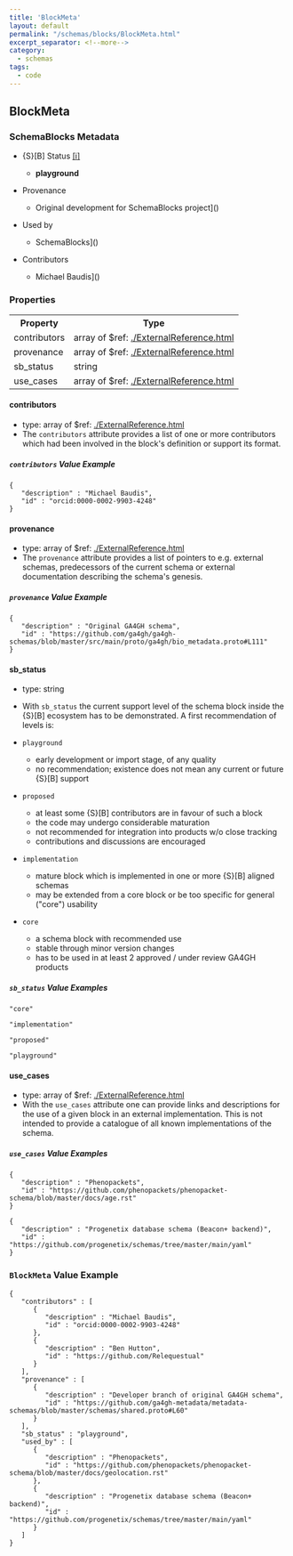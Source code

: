 ```yaml
---
title: 'BlockMeta'
layout: default
permalink: "/schemas/blocks/BlockMeta.html"
excerpt_separator: <!--more-->
category:
  - schemas
tags:
  - code
---
```


## BlockMeta

### SchemaBlocks Metadata

* {S}[B] Status [[i]](https://schemablocks.org/about/sb-status-levels.html)

    - __playground__   

* Provenance
    - Original development for SchemaBlocks project]()
* Used by
    - SchemaBlocks]()
* Contributors
    - Michael Baudis]()<!--more-->

### Properties

<table>
  <tr>
    <th>Property</th>
    <th>Type</th>
  </tr>
  <tr>
    <td>contributors</td>
    <td>array of $ref: <a href="./ExternalReference.html" target="_BLANK">./ExternalReference.html</a></td>
  </tr>
  <tr>
    <td>provenance</td>
    <td>array of $ref: <a href="./ExternalReference.html" target="_BLANK">./ExternalReference.html</a></td>
  </tr>
  <tr>
    <td>sb_status</td>
    <td>string</td>
  </tr>
  <tr>
    <td>use_cases</td>
    <td>array of $ref: <a href="./ExternalReference.html" target="_BLANK">./ExternalReference.html</a></td>
  </tr>

</table>

    
#### contributors

* type: array of $ref: [./ExternalReference.html](./ExternalReference.html)
* The `contributors` attribute provides a list of one or more contributors
which had been involved in the block's definition or support its format.


##### `contributors` Value Example  

```
{
   "description" : "Michael Baudis",
   "id" : "orcid:0000-0002-9903-4248"
}
```
    
#### provenance

* type: array of $ref: [./ExternalReference.html](./ExternalReference.html)
* The `provenance` attribute provides a list of pointers to e.g. external
schemas, predecessors of the current schema or external documentation
describing the schema's genesis.


##### `provenance` Value Example  

```
{
   "description" : "Original GA4GH schema",
   "id" : "https://github.com/ga4gh/ga4gh-schemas/blob/master/src/main/proto/ga4gh/bio_metadata.proto#L111"
}
```
    
#### sb_status

* type: string
* With `sb_status` the current support level of the schema block inside
the {S}[B] ecosystem has to be demonstrated. A first recommendation of
levels is:

* `playground`
  - early development or import stage, of any quality
  - no recommendation; existence does not mean any current or future
  {S}[B] support
* `proposed`
  - at least some {S}[B] contributors are in favour of such a block
  - the code may undergo considerable maturation
  - not recommended for integration into products w/o close tracking
  - contributions and discussions are encouraged
* `implementation`
  - mature block which is implemented in one or more {S}[B] aligned
  schemas
  - may be extended from a core block or be too specific for general
  ("core") usability
* `core`
  - a schema block with recommended use
  - stable through minor version changes
  - has to be used in at least 2 approved / under review GA4GH products


##### `sb_status` Value Examples  

```
"core"
```
```
"implementation"
```
```
"proposed"
```
```
"playground"
```
    
#### use_cases

* type: array of $ref: [./ExternalReference.html](./ExternalReference.html)
* With the `use_cases` attribute one can provide links and descriptions
for the use of a given block in an external implementation.
This is not intended to provide a catalogue of all known implementations
of the schema.


##### `use_cases` Value Examples  

```
{
   "description" : "Phenopackets",
   "id" : "https://github.com/phenopackets/phenopacket-schema/blob/master/docs/age.rst"
}
```
```
{
   "description" : "Progenetix database schema (Beacon+ backend)",
   "id" : "https://github.com/progenetix/schemas/tree/master/main/yaml"
}
```

### `BlockMeta` Value Example  

```
{
   "contributors" : [
      {
         "description" : "Michael Baudis",
         "id" : "orcid:0000-0002-9903-4248"
      },
      {
         "description" : "Ben Hutton",
         "id" : "https://github.com/Relequestual"
      }
   ],
   "provenance" : [
      {
         "description" : "Developer branch of original GA4GH schema",
         "id" : "https://github.com/ga4gh-metadata/metadata-schemas/blob/master/schemas/shared.proto#L60"
      }
   ],
   "sb_status" : "playground",
   "used_by" : [
      {
         "description" : "Phenopackets",
         "id" : "https://github.com/phenopackets/phenopacket-schema/blob/master/docs/geolocation.rst"
      },
      {
         "description" : "Progenetix database schema (Beacon+ backend)",
         "id" : "https://github.com/progenetix/schemas/tree/master/main/yaml"
      }
   ]
}
```


